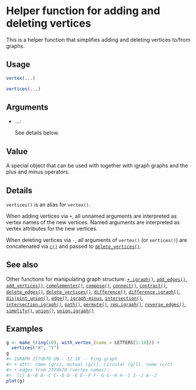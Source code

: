 # Helper function for adding and deleting vertices

This is a helper function that simplifies adding and deleting vertices
to/from graphs.

## Usage

``` r
vertex(...)

vertices(...)
```

## Arguments

- ...:

  See details below.

## Value

A special object that can be used with together with igraph graphs and
the plus and minus operators.

## Details

`vertices()` is an alias for `vertex()`.

When adding vertices via `+`, all unnamed arguments are interpreted as
vertex names of the new vertices. Named arguments are interpreted as
vertex attributes for the new vertices.

When deleting vertices via `-`, all arguments of `vertex()` (or
`vertices()`) are concatenated via
[`c()`](https://rdrr.io/r/base/c.html) and passed to
[`delete_vertices()`](https://r.igraph.org/reference/delete_vertices.md).

## See also

Other functions for manipulating graph structure:
[`+.igraph()`](https://r.igraph.org/reference/plus-.igraph.md),
[`add_edges()`](https://r.igraph.org/reference/add_edges.md),
[`add_vertices()`](https://r.igraph.org/reference/add_vertices.md),
[`complementer()`](https://r.igraph.org/reference/complementer.md),
[`compose()`](https://r.igraph.org/reference/compose.md),
[`connect()`](https://r.igraph.org/reference/ego.md),
[`contract()`](https://r.igraph.org/reference/contract.md),
[`delete_edges()`](https://r.igraph.org/reference/delete_edges.md),
[`delete_vertices()`](https://r.igraph.org/reference/delete_vertices.md),
[`difference()`](https://r.igraph.org/reference/difference.md),
[`difference.igraph()`](https://r.igraph.org/reference/difference.igraph.md),
[`disjoint_union()`](https://r.igraph.org/reference/disjoint_union.md),
[`edge()`](https://r.igraph.org/reference/edge.md),
[`igraph-minus`](https://r.igraph.org/reference/igraph-minus.md),
[`intersection()`](https://r.igraph.org/reference/intersection.md),
[`intersection.igraph()`](https://r.igraph.org/reference/intersection.igraph.md),
[`path()`](https://r.igraph.org/reference/path.md),
[`permute()`](https://r.igraph.org/reference/permute.md),
[`rep.igraph()`](https://r.igraph.org/reference/rep.igraph.md),
[`reverse_edges()`](https://r.igraph.org/reference/reverse_edges.md),
[`simplify()`](https://r.igraph.org/reference/simplify.md),
[`union()`](https://r.igraph.org/reference/union.md),
[`union.igraph()`](https://r.igraph.org/reference/union.igraph.md)

## Examples

``` r
g <- make_(ring(10), with_vertex_(name = LETTERS[1:10])) +
  vertices("X", "Y")
g
#> IGRAPH 2f7db70 UN-- 12 10 -- Ring graph
#> + attr: name (g/c), mutual (g/l), circular (g/l), name (v/c)
#> + edges from 2f7db70 (vertex names):
#>  [1] A--B B--C C--D D--E E--F F--G G--H H--I I--J A--J
plot(g)
```

